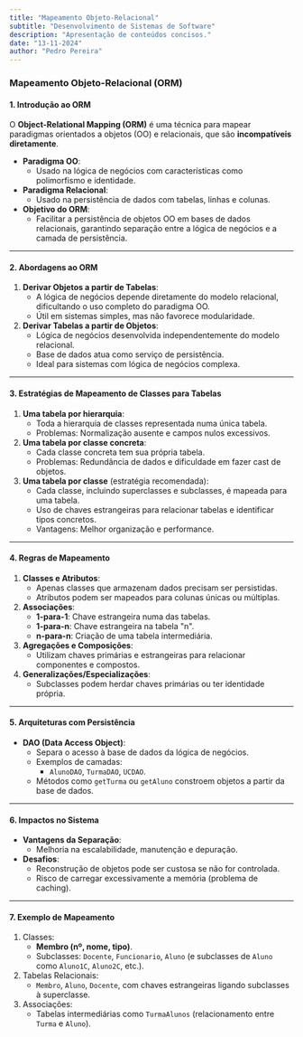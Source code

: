 ```yaml
---
title: "Mapeamento Objeto-Relacional"
subtitle: "Desenvolvimento de Sistemas de Software"
description: "Apresentação de conteúdos concisos."
date: "13-11-2024"
author: "Pedro Pereira"
---
```


### **Mapeamento Objeto-Relacional (ORM)**

#### **1. Introdução ao ORM**  
O **Object-Relational Mapping (ORM)** é uma técnica para mapear paradigmas orientados a objetos (OO) e relacionais, que são **incompatíveis diretamente**.  
- **Paradigma OO**:  
  - Usado na lógica de negócios com características como polimorfismo e identidade.  
- **Paradigma Relacional**:  
  - Usado na persistência de dados com tabelas, linhas e colunas.  
- **Objetivo do ORM**:  
  - Facilitar a persistência de objetos OO em bases de dados relacionais, garantindo separação entre a lógica de negócios e a camada de persistência.  

---

#### **2. Abordagens ao ORM**
1. **Derivar Objetos a partir de Tabelas**:  
   - A lógica de negócios depende diretamente do modelo relacional, dificultando o uso completo do paradigma OO.  
   - Útil em sistemas simples, mas não favorece modularidade.  
2. **Derivar Tabelas a partir de Objetos**:  
   - Lógica de negócios desenvolvida independentemente do modelo relacional.  
   - Base de dados atua como serviço de persistência.  
   - Ideal para sistemas com lógica de negócios complexa.  

---

#### **3. Estratégias de Mapeamento de Classes para Tabelas**  
1. **Uma tabela por hierarquia**:  
   - Toda a hierarquia de classes representada numa única tabela.  
   - Problemas: Normalização ausente e campos nulos excessivos.  
2. **Uma tabela por classe concreta**:  
   - Cada classe concreta tem sua própria tabela.  
   - Problemas: Redundância de dados e dificuldade em fazer cast de objetos.  
3. **Uma tabela por classe** (estratégia recomendada):  
   - Cada classe, incluindo superclasses e subclasses, é mapeada para uma tabela.  
   - Uso de chaves estrangeiras para relacionar tabelas e identificar tipos concretos.  
   - Vantagens: Melhor organização e performance.

---

#### **4. Regras de Mapeamento**  
1. **Classes e Atributos**:  
   - Apenas classes que armazenam dados precisam ser persistidas.  
   - Atributos podem ser mapeados para colunas únicas ou múltiplas.  
2. **Associações**:  
   - **1-para-1**: Chave estrangeira numa das tabelas.  
   - **1-para-n**: Chave estrangeira na tabela "n".  
   - **n-para-n**: Criação de uma tabela intermediária.  
3. **Agregações e Composições**:  
   - Utilizam chaves primárias e estrangeiras para relacionar componentes e compostos.  
4. **Generalizações/Especializações**:  
   - Subclasses podem herdar chaves primárias ou ter identidade própria.  

---

#### **5. Arquiteturas com Persistência**  
- **DAO (Data Access Object)**:  
  - Separa o acesso à base de dados da lógica de negócios.  
  - Exemplos de camadas:  
    - `AlunoDAO`, `TurmaDAO`, `UCDAO`.  
  - Métodos como `getTurma` ou `getAluno` constroem objetos a partir da base de dados.  

---

#### **6. Impactos no Sistema**  
- **Vantagens da Separação**:  
  - Melhoria na escalabilidade, manutenção e depuração.  
- **Desafios**:  
  - Reconstrução de objetos pode ser custosa se não for controlada.  
  - Risco de carregar excessivamente a memória (problema de caching).  

---

#### **7. Exemplo de Mapeamento**
1. Classes:  
   - **Membro (nº, nome, tipo)**.  
   - Subclasses: `Docente`, `Funcionario`, `Aluno` (e subclasses de `Aluno` como `Aluno1C`, `Aluno2C`, etc.).  
2. Tabelas Relacionais:  
   - `Membro`, `Aluno`, `Docente`, com chaves estrangeiras ligando subclasses à superclasse.  
3. Associações:  
   - Tabelas intermediárias como `TurmaAlunos` (relacionamento entre `Turma` e `Aluno`).
